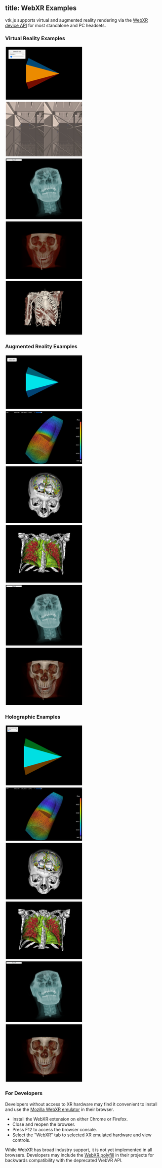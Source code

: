 title: WebXR Examples
---

<style>
.categories {
    columns: 2 200px;
    column-gap: 1rem;
  }

  .category {
    break-inside: avoid;
    display: inline-block;
    width: 100%;
  }

  .categories br {
    display: none;
  }

  .category ul {
    margin-top: 0;
  }

  .gallery img {
    width: 49%;
    display: inline-block;
    padding: 2px;
  }

  .gallery br {
    display: none;
  }
</style>

vtk.js supports virtual and augmented reality rendering via the [WebXR device API](https://www.w3.org/TR/webxr/) for most standalone and PC headsets.

### Virtual Reality Examples

<div class="gallery">

[![VR Cone Example][VrCone]](../examples/VR.html)
[![SkyboxViewer Example][SkyboxViewerVR]](../examples/SkyboxViewer.html?fileURL=https://data.kitware.com/api/v1/file/5ae8a89c8d777f0685796bae/download)
[![XR Volume Example][WebXRVolume]](../examples/WebXRVolume.html)
[![XR Volumetric Example][HeadFullVolume]](../examples/WebXRHeadFullVolumeCVR.html)
[![XR Hybrid Example][ChestCTHybrid]](../examples/WebXRChestCTBlendedCVR.html)

</div>

### Augmented Reality Examples

<div class="gallery">

[![AR Cone Example][ArCone]](../examples/AR.html)
[![GeometryViewer Example][GeometryViewer]](../examples/GeometryViewer.html?fileURL=https://data.kitware.com/api/v1/item/59de9de58d777f31ac641dc5/download)
[![GeometryViewer Brain Blood Vessels][GeometryViewerBrainBloodVessels]](../examples/GeometryViewer/GeometryViewer.html?fileURL=[https://data.kitware.com/api/v1/file/61f041f14acac99f42c2ff9a/download,https://data.kitware.com/api/v1/file/61f042024acac99f42c2ffa6/download,https://data.kitware.com/api/v1/file/61f042b74acac99f42c30079/download])
[![GeometryViewer Chest CT][GeometryViewerchestCT]](../examples/GeometryViewer/GeometryViewer.html?fileURL=[https://data.kitware.com/api/v1/file/61f044354acac99f42c30276/download,https://data.kitware.com/api/v1/file/61f0440f4acac99f42c30191/download,https://data.kitware.com/api/v1/file/61f044204acac99f42c30267/download])
[![XR Volume Example][WebXRVolume]](../examples/WebXRVolume.html)
[![XR Gradient Example][HeadGradient]](../examples/WebXRHeadGradientCVR.html)

</div>

### Holographic Examples

<div class="gallery">

[![Looking Glass Cone Example][LookingGlassCone]](../examples/LookingGlass.html)
[![GeometryViewer Example][GeometryViewer]](../examples/GeometryViewer.html?xrSessionType=2&fileURL=https://data.kitware.com/api/v1/item/59de9de58d777f31ac641dc5/download)
[![GeometryViewer Brain Blood Vessels][GeometryViewerBrainBloodVessels]](../examples/GeometryViewer/GeometryViewer.html?xrSessionType=2&fileURL=[https://data.kitware.com/api/v1/file/61f041f14acac99f42c2ff9a/download,https://data.kitware.com/api/v1/file/61f042024acac99f42c2ffa6/download,https://data.kitware.com/api/v1/file/61f042b74acac99f42c30079/download])
[![GeometryViewer Chest CT][GeometryViewerchestCT]](../examples/GeometryViewer/GeometryViewer.html?xrSessionType=2&fileURL=[https://data.kitware.com/api/v1/file/61f044354acac99f42c30276/download,https://data.kitware.com/api/v1/file/61f0440f4acac99f42c30191/download,https://data.kitware.com/api/v1/file/61f044204acac99f42c30267/download])
[![XR Volume Example][WebXRVolume]](../examples/WebXRVolume.html?xrSessionType=2)
[![XR Gradient Example][HeadGradient]](../examples/WebXRHeadGradientCVR.html?xrSessionType=2)

</div>

### For Developers

Developers without access to XR hardware may find it convenient to install and use the [Mozilla WebXR emulator](https://github.com/MozillaReality/WebXR-emulator-extension) in their browser.

- Install the WebXR extension on either Chrome or Firefox.
- Close and reopen the browser.
- Press F12 to access the browser console.
- Select the "WebXR" tab to selected XR emulated hardware and view controls.

While WebXR has broad industry support, it is not yet implemented in all browsers. Developers may include the [WebXR polyfill](https://github.com/immersive-web/webxr-polyfill) in their projects for backwards compatibility with the deprecated WebVR API.


[ArCone]: ../docs/gallery/ArCone.jpg
[GeometryViewer]: ../docs/gallery/GeometryViewer.jpg
[GeometryViewerBrainBloodVessels]: ../docs/gallery/GeometryViewerBrainBloodVessels.jpg
[GeometryViewerChestCT]: ../docs/gallery/GeometryViewerChestCT.jpg
[SkyboxViewerVR]: ../docs/gallery/SkyboxViewerVR.jpg
[VrCone]: ../docs/gallery/VrCone.jpg
[WebXRVolume]: ../docs/gallery/WebXRVolume.png
[HeadFullVolume]: ../docs/gallery/HeadFullVolume.png
[ChestCTHybrid]: ../docs/gallery/ChestCTHybrid.png
[HeadGradient]: ../docs/gallery/HeadGradient.png
[LookingGlassCone]: ../docs/gallery/LookingGlassCone.png
